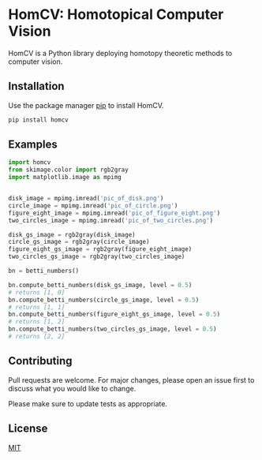 # HomCV: Homotopical Computer Vision 

HomCV is a Python library deploying homotopy theoretic methods to computer vision.

## Installation

Use the package manager [pip](https://pip.pypa.io/en/stable/) to install HomCV.

```bash
pip install homcv
```

## Examples

```python
import homcv
from skimage.color import rgb2gray
import matplotlib.image as mpimg


disk_image = mpimg.imread('pic_of_disk.png')
circle_image = mpimg.imread('pic_of_circle.png')
figure_eight_image = mpimg.imread('pic_of_figure_eight.png')
two_circles_image = mpimg.imread('pic_of_two_circles.png')

disk_gs_image = rgb2gray(disk_image)
circle_gs_image = rgb2gray(circle_image)
figure_eight_gs_image = rgb2gray(figure_eight_image)
two_circles_gs_image = rgb2gray(two_circles_image)

bn = betti_numbers()

bn.compute_betti_numbers(disk_gs_image, level = 0.5) 
# returns [1, 0]
bn.compute_betti_numbers(circle_gs_image, level = 0.5) 
# returns [1, 1]
bn.compute_betti_numbers(figure_eight_gs_image, level = 0.5) 
# returns [1, 2]
bn.compute_betti_numbers(two_circles_gs_image, level = 0.5) 
# returns [2, 2]
```

## Contributing

Pull requests are welcome. For major changes, please open an issue first to discuss what you would like to change.

Please make sure to update tests as appropriate.

## License
[MIT](https://choosealicense.com/licenses/mit/)